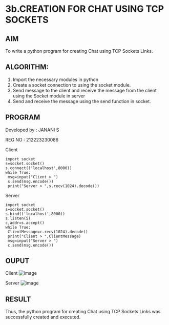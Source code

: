 # 3b.CREATION FOR CHAT USING TCP SOCKETS
## AIM
To write a python program for creating Chat using TCP Sockets Links.
## ALGORITHM:
1. Import the necessary modules in python
2. Create a socket connection to using the socket module.
3. Send message to the client and receive the message from the client using the Socket module in
 server
4. Send and receive the message using the send function in socket.
## PROGRAM

Developed by : JANANI S

REG NO : 212223230086

Client 
```
import socket
s=socket.socket()
s.connect(('localhost',8000))
while True:
 msg=input("Client > ")
 s.send(msg.encode())
 print("Server > ",s.recv(1024).decode())
```
Server
```
import socket
s=socket.socket()
s.bind(('localhost',8000))
s.listen(5)
c,addr=s.accept()
while True:
 ClientMessage=c.recv(1024).decode()
 print("Client > ",ClientMessage)
 msg=input("Server > ")
 c.send(msg.encode())
```
## OUPUT
Client
![image](https://github.com/SJananisenthilkumar/3b_CHAT_USING_TCP_SOCKETS/assets/144871139/0db76e84-ea7f-4959-a170-4316e7110eec)

Server
![image](https://github.com/SJananisenthilkumar/3b_CHAT_USING_TCP_SOCKETS/assets/144871139/4193e6ab-c850-4e74-a128-027ae652a729)

## RESULT
Thus, the python program for creating Chat using TCP Sockets Links was successfully 
created and executed.
